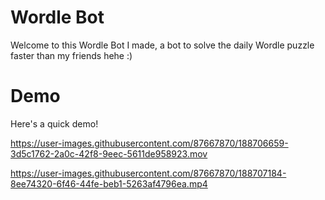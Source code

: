 
# Wordle Bot
Welcome to this Wordle Bot I made, a bot to solve the daily Wordle puzzle faster than my friends hehe :)

# Demo
Here's a quick demo!



https://user-images.githubusercontent.com/87667870/188706659-3d5c1762-2a0c-42f8-9eec-5611de958923.mov






https://user-images.githubusercontent.com/87667870/188707184-8ee74320-6f46-44fe-beb1-5263af4796ea.mp4

